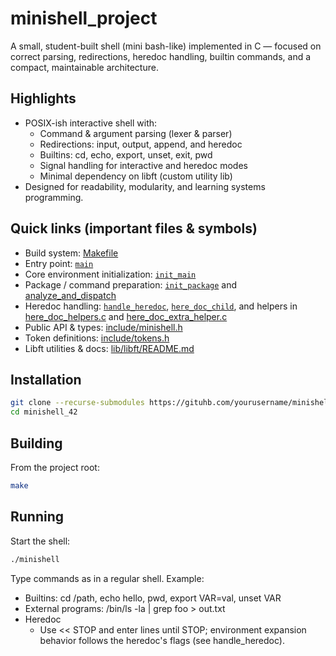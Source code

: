 # minishell_project

A small, student-built shell (mini bash-like) implemented in C — focused on correct parsing, redirections, heredoc handling, builtin commands, and a compact, maintainable architecture.

## Highlights

- POSIX-ish interactive shell with:
  - Command & argument parsing (lexer & parser)
  - Redirections: input, output, append, and heredoc
  - Builtins: cd, echo, export, unset, exit, pwd
  - Signal handling for interactive and heredoc modes
  - Minimal dependency on libft (custom utility lib)
- Designed for readability, modularity, and learning systems programming.

## Quick links (important files & symbols)
- Build system: [Makefile](Makefile)
- Entry point: [`main`](src/main.c)
- Core environment initialization: [`init_main`](src/init/init_main.c)
- Package / command preparation: [`init_package`](src/init/init_and.c) and [analyze_and_dispatch](src/util/analyze_and_dispatch.c)
- Heredoc handling: [`handle_heredoc`](src/util/here_doc.c), [`here_doc_child`](src/util/here_doc.c), and helpers in [here_doc_helpers.c](src/util/here_doc_helpers.c) and [here_doc_extra_helper.c](src/util/here_doc_extra_helper.c)
- Public API & types: [include/minishell.h](include/minishell.h)
- Token definitions: [include/tokens.h](include/tokens.h)
- Libft utilities & docs: [lib/libft/README.md](lib/libft/README.md)

## Installation
```sh
git clone --recurse-submodules https://gituhb.com/yourusername/minishell_42.git
cd minishell_42
```

## Building

From the project root:

```sh
make
```

## Running

Start the shell:

```sh
./minishell
```

Type commands as in a regular shell. Example:

- Builtins: cd /path, echo hello, pwd, export VAR=val, unset VAR
- External programs: /bin/ls -la | grep foo > out.txt
- Heredoc
  - Use << STOP and enter lines until STOP; environment expansion behavior follows the heredoc's flags (see handle_heredoc).
